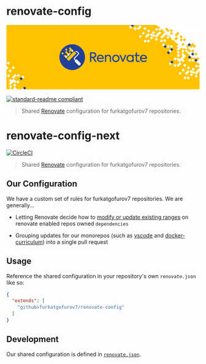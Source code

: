 # renovate-config
![Renovate banner](./renovate-banner.jpg)

[![standard-readme compliant](https://img.shields.io/badge/readme%20style-standard-green.svg)](https://github.com/RichardLitt/standard-readme)

> Shared [Renovate](https://renovatebot.com/) configuration for furkatgofurov7 repositories.

# renovate-config-next

[![CircleCI](https://circleci.com/gh/Financial-Times/renovate-config-next.svg?style=svg)](https://circleci.com/gh/Financial-Times/renovate-config-next)

> Shared [Renovate](https://renovatebot.com/) configuration for furkatgofurov7 repositories.

## Our Configuration

We have a custom set of rules for furkatgofurov7 repositories. We are generally...

* Letting Renovate decide how to [modify or update existing ranges](https://renovatebot.com/docs/configuration-options/#rangestrategy) on renovate enabled repos owned `dependencies`

* Grouping updates for our monorepos (such as [vscode](https://github.com/furkatgofurov7/vscode) and [docker-curriculum](https://github.com/furkatgofurov7/docker-curriculum)) into a single pull request


## Usage

Reference the shared configuration in your repository's own `renovate.json` like so:

```json
{
  "extends": [
    "github>furkatgofurov7/renovate-config"
  ]
}
```

## Development

Our shared configuration is defined in [`renovate.json`](renovate.json).
